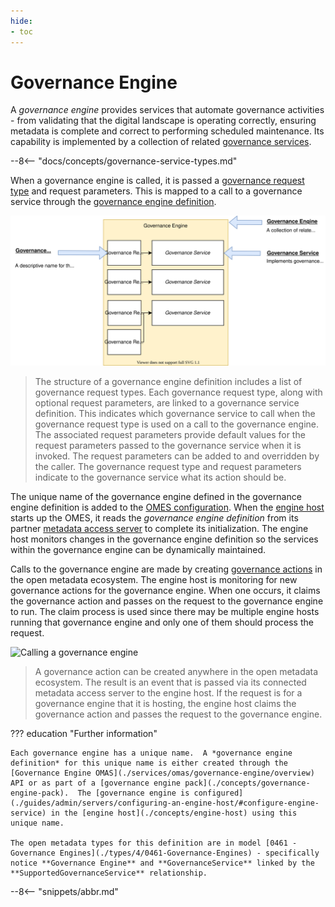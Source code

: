 ```yaml
---
hide:
- toc
---
```


<!-- SPDX-License-Identifier: CC-BY-4.0 -->
<!-- Copyright Contributors to the ODPi Egeria project. -->

# Governance Engine

A *governance engine* provides services that automate governance activities - from validating that the digital landscape is operating correctly, ensuring metadata is complete and correct to performing scheduled maintenance.  Its capability is implemented by a collection of related [governance services](./concepts/governance-service).

--8<-- "docs/concepts/governance-service-types.md"

When a governance engine is called, it is passed a [governance request type](./concepts/governance-request-type) and request parameters.  This is mapped to a call to a governance service through the [governance engine definition](./concepts/governance-engine-definition).

![Governance Engine Definition](./guides/developer/open-metadata-archives/governance-engine-definition.svg)
> The structure of a governance engine definition includes a list of governance request types.  Each governance request type, along with optional request parameters, are linked to a governance service definition.  This indicates which governance service to call when the governance request type is used on a call to the governance engine.  The associated request parameters provide default values for the request parameters passed to the governance service when it is invoked.  The request parameters can be added to and overridden by the caller.  The governance request type and request parameters indicate to the governance service what its action should be.

The unique name of the governance engine defined in the governance engine definition is added to the [OMES configuration](./guides/admin/servers/configuring-an-engine-host/#configure-engine-service).  When the [engine host](./concepts/engine-host) starts up the OMES, it reads the *governance engine definition* from its partner [metadata access server](./concepts/metadata-access-server) to complete its initialization.  The engine host monitors changes in the governance engine definition so the services within the governance engine can be dynamically maintained.

Calls to the governance engine are made by creating [governance actions](./concepts/governance-action) in the open metadata ecosystem.  The engine host is monitoring for new governance actions for the governance engine.  When one occurs, it claims the governance action and passes on the request to the governance engine to run.  The claim process is used since there may be multiple engine hosts running that governance engine and only one of them should process the request.

![Calling a governance engine](governance-engine-call.svg)
> A governance action can be created anywhere in the open metadata ecosystem.  The result is an event that is passed via its connected metadata access server to the engine host.  If the request is for a governance engine that it is hosting, the engine host claims the governance action and passes the request to the governance engine.

??? education "Further information"

    Each governance engine has a unique name.  A *governance engine definition* for this unique name is either created through the [Governance Engine OMAS](./services/omas/governance-engine/overview) API or as part of a [governance engine pack](./concepts/governance-engine-pack).  The [governance engine is configured](./guides/admin/servers/configuring-an-engine-host/#configure-engine-service) in the [engine host](./concepts/engine-host) using this unique name.

    The open metadata types for this definition are in model [0461 - Governance Engines](./types/4/0461-Governance-Engines) - specifically notice **Governance Engine** and **GovernanceService** linked by the **SupportedGovernanceService** relationship.

--8<-- "snippets/abbr.md"